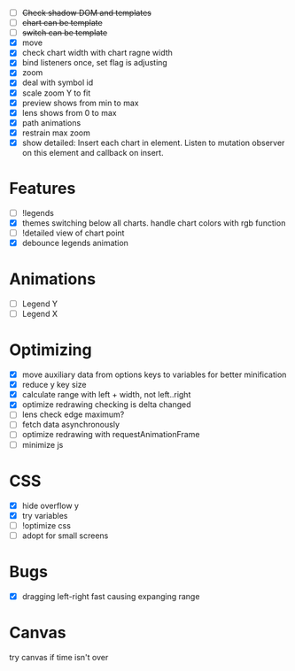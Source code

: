 - [ ] ~~Check shadow DOM and templates~~
- [ ] ~~chart can be template~~
- [ ] ~~switch can be template~~
- [x] move
- [x] check chart width with chart ragne width
- [x] bind listeners once, set flag is adjusting
- [x] zoom
- [x] deal with symbol id
- [x] scale zoom Y to fit
- [x] preview shows from min to max
- [x] lens shows from 0 to max
- [x] path animations
- [x] restrain max zoom
- [x] show detailed: Insert each chart in element. Listen to mutation observer on this element and callback on insert.

# Features
- [ ] !legends 
- [x] themes switching below all charts. handle chart colors with rgb function
- [ ] !detailed view of chart point
- [x] debounce legends animation 

# Animations
- [ ] Legend Y
- [ ] Legend X

# Optimizing
- [x] move auxiliary data from options keys to variables for better minification
- [x] reduce y key size
- [x] calculate range with left + width, not left..right
- [x] optimize redrawing checking is delta changed
- [ ] lens check edge maximum?
- [ ] fetch data asynchronously
- [ ] optimize redrawing with requestAnimationFrame
- [ ] minimize js

# CSS
- [x] hide overflow y
- [x] try variables
- [ ] !optimize css
- [ ] adopt for small screens

# Bugs
- [x] dragging left-right fast causing expanging range

# Canvas
try canvas if time isn't over